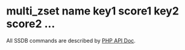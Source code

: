 # multi_zset name key1 score1 key2 score2 ...

All SSDB commands are described by [PHP API Doc](http://ssdb.io/docs/php/).
